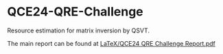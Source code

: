 # QCE24-QRE-Challenge
Resource estimation for matrix inversion by QSVT.

The main report can be found at [LaTeX/QCE24 QRE Challenge Report.pdf](https://github.com/Walden-Killick/QCE24-QRE-Challenge/blob/main/LaTeX/QCE24%20QRE%20Challenge%20Report.pdf)
